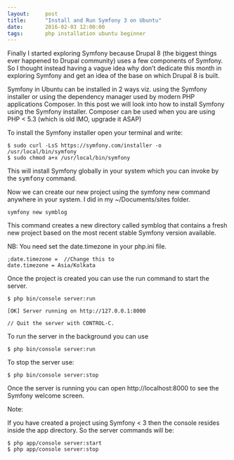 ```yaml
---
layout:     post
title:      "Install and Run Symfony 3 on Ubuntu"
date:       2016-02-03 12:00:00
tags:       php installation ubuntu beginner
---
```


Finally I started exploring Symfony because Drupal 8 (the biggest things ever happened to Drupal community) uses a few components of Symfony. So I thought instead having a vague idea why don’t dedicate this month in exploring Symfony and get an idea of the base on which Drupal 8 is built.


Symfony in Ubuntu can be installed in 2 ways viz. using the Symfony installer or using the dependency manager used by modern PHP applications Composer. In this post we will look into how to install Symfony using the Symfony installer. Composer can be used when you are using PHP < 5.3 (which is old IMO, upgrade it ASAP)

To install the Symfony installer open your terminal and write:

    $ sudo curl -LsS https://symfony.com/installer -o /usr/local/bin/symfony
    $ sudo chmod a+x /usr/local/bin/symfony

This will install Symfony globally in your system which you can invoke by the <kbd>symfony</kbd> command.

Now we can create our new project using the symfony new command anywhere in your system. I did in my ~/Documents/sites folder.

    symfony new symblog

This command creates a new directory called symblog that contains a fresh new project based on the most recent stable Symfony version available.

NB: You need set the date.timezone in your php.ini file.

    ;date.timezone =  //Change this to
    date.timezone = Asia/Kolkata

Once the project is created you can use the run command to start the server.

    $ php bin/console server:run

    [OK] Server running on http://127.0.0.1:8000

    // Quit the server with CONTROL-C.

To run the server in the background you can use

    $ php bin/console server:run

To stop the server use:

    $ php bin/console server:stop

Once the server is running you can open http://localhost:8000 to see the Symfony welcome screen.

Note:

If you have created a project using Symfony < 3 then the console resides inside the app directory. So the server commands will be:

    $ php app/console server:start
    $ php app/console server:stop
